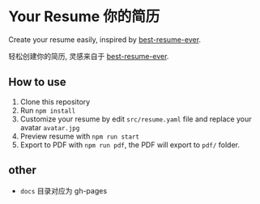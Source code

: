 # Your Resume 你的简历

Create your resume easily, inspired by [best-resume-ever](https://github.com/salomonelli/best-resume-ever).

轻松创建你的简历, 灵感来自于 [best-resume-ever](https://github.com/salomonelli/best-resume-ever).

## How to use

1. Clone this repository
2. Run `npm install`
3. Customize your resume by edit `src/resume.yaml` file and replace your avatar `avatar.jpg`
4. Preview resume with `npm run start`
5. Export to PDF with `npm run pdf`, the PDF will export to `pdf/` folder.

## other

- `docs` 目录对应为 gh-pages
